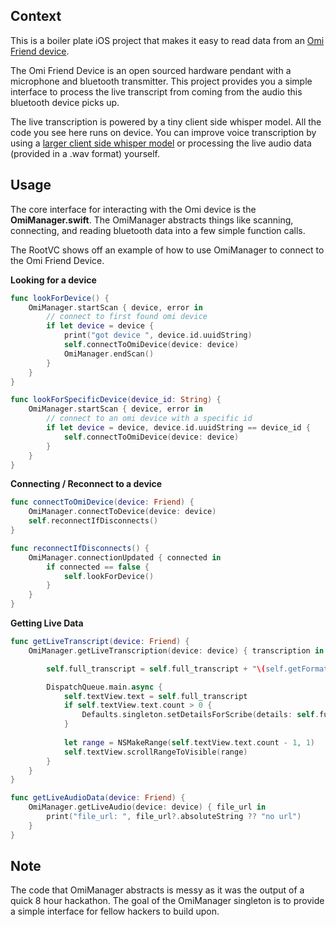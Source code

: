 ## Context
This is a boiler plate iOS project that makes it easy to read data from an [Omi Friend device](https://docs.omi.me/assembly/Build_the_device/). 

The Omi Friend Device is an open sourced hardware pendant with a microphone and bluetooth transmitter. This project provides you a simple interface to process the live transcript from coming from the audio this bluetooth device picks up.

The live transcription is powered by a tiny client side whisper model. All the code you see here runs on device. You can improve voice transcription by using a [larger client side whisper model](https://huggingface.co/ggerganov/whisper.cpp/tree/main) or processing the live audio data (provided in a .wav format) yourself.

## Usage
The core interface for interacting with the Omi device is the **OmiManager.swift**. The OmiManager abstracts things like scanning, connecting, and reading bluetooth data into a few simple function calls.

The RootVC shows off an example of how to use OmiManager to connect to the Omi Friend Device.

**Looking for a device**
```swift
func lookForDevice() {
    OmiManager.startScan { device, error in
        // connect to first found omi device
        if let device = device {
            print("got device ", device.id.uuidString)
            self.connectToOmiDevice(device: device)
            OmiManager.endScan()
        }
    }
}

func lookForSpecificDevice(device_id: String) {
    OmiManager.startScan { device, error in
        // connect to an omi device with a specific id
        if let device = device, device.id.uuidString == device_id {
            self.connectToOmiDevice(device: device)
        }
    }
}
```

**Connecting / Reconnect to a device**
```swift
func connectToOmiDevice(device: Friend) {
    OmiManager.connectToDevice(device: device)
    self.reconnectIfDisconnects()
}

func reconnectIfDisconnects() {
    OmiManager.connectionUpdated { connected in
        if connected == false {
            self.lookForDevice()
        }
    }
}
```

**Getting Live Data**
```swift
func getLiveTranscript(device: Friend) {
    OmiManager.getLiveTranscription(device: device) { transcription in

        self.full_transcript = self.full_transcript + "\(self.getFormattedTimestamp(for: Date())): " + (transcription ?? "" ) + "\n\n"

        DispatchQueue.main.async {
            self.textView.text = self.full_transcript
            if self.textView.text.count > 0 {
                Defaults.singleton.setDetailsForScribe(details: self.full_transcript)
            }
            
            let range = NSMakeRange(self.textView.text.count - 1, 1)
            self.textView.scrollRangeToVisible(range)
        }
    }
}

func getLiveAudioData(device: Friend) {
    OmiManager.getLiveAudio(device: device) { file_url in
        print("file_url: ", file_url?.absoluteString ?? "no url")
    }
}
```
## Note
The code that OmiManager abstracts is messy as it was the output of a quick 8 hour hackathon. The goal of the OmiManager singleton is to provide a simple interface for fellow hackers to build upon.